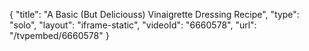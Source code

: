 {
    "title": "A Basic (But Deliciouss) Vinaigrette Dressing Recipe",
    "type": "solo",
    "layout": "iframe-static",
    "videoId": "6660578",
    "url": "\/tvpembed\/6660578"
}